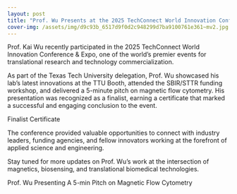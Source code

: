 ```yaml
---
layout: post
title: "Prof. Wu Presents at the 2025 TechConnect World Innovation Conference & Expo!"
cover-img: /assets/img/d9c93b_6517d9f0d2c948299d7ba9100761e361~mv2.jpg
---
```

Prof. Kai Wu recently participated in the 2025 TechConnect World Innovation Conference & Expo, one of the world’s premier events for translational research and technology commercialization.

As part of the Texas Tech University delegation, Prof. Wu showcased his lab’s latest innovations at the TTU Booth, attended the SBIR/STTR funding workshop, and delivered a 5-minute pitch on magnetic flow cytometry. His presentation was recognized as a finalist, earning a certificate that marked a successful and engaging conclusion to the event.

Finalist Certificate

The conference provided valuable opportunities to connect with industry leaders, funding agencies, and fellow innovators working at the forefront of applied science and engineering.

Stay tuned for more updates on Prof. Wu’s work at the intersection of magnetics, biosensing, and translational biomedical technologies.

Prof. Wu Presenting A 5-min Pitch on Magnetic Flow Cytometry